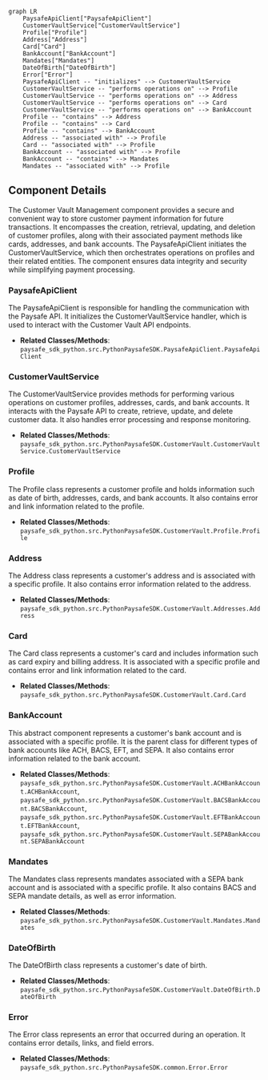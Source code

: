 ```mermaid
graph LR
    PaysafeApiClient["PaysafeApiClient"]
    CustomerVaultService["CustomerVaultService"]
    Profile["Profile"]
    Address["Address"]
    Card["Card"]
    BankAccount["BankAccount"]
    Mandates["Mandates"]
    DateOfBirth["DateOfBirth"]
    Error["Error"]
    PaysafeApiClient -- "initializes" --> CustomerVaultService
    CustomerVaultService -- "performs operations on" --> Profile
    CustomerVaultService -- "performs operations on" --> Address
    CustomerVaultService -- "performs operations on" --> Card
    CustomerVaultService -- "performs operations on" --> BankAccount
    Profile -- "contains" --> Address
    Profile -- "contains" --> Card
    Profile -- "contains" --> BankAccount
    Address -- "associated with" --> Profile
    Card -- "associated with" --> Profile
    BankAccount -- "associated with" --> Profile
    BankAccount -- "contains" --> Mandates
    Mandates -- "associated with" --> Profile
```

## Component Details

The Customer Vault Management component provides a secure and convenient way to store customer payment information for future transactions. It encompasses the creation, retrieval, updating, and deletion of customer profiles, along with their associated payment methods like cards, addresses, and bank accounts. The PaysafeApiClient initiates the CustomerVaultService, which then orchestrates operations on profiles and their related entities. The component ensures data integrity and security while simplifying payment processing.

### PaysafeApiClient
The PaysafeApiClient is responsible for handling the communication with the Paysafe API. It initializes the CustomerVaultService handler, which is used to interact with the Customer Vault API endpoints.
- **Related Classes/Methods**: `paysafe_sdk_python.src.PythonPaysafeSDK.PaysafeApiClient.PaysafeApiClient`

### CustomerVaultService
The CustomerVaultService provides methods for performing various operations on customer profiles, addresses, cards, and bank accounts. It interacts with the Paysafe API to create, retrieve, update, and delete customer data. It also handles error processing and response monitoring.
- **Related Classes/Methods**: `paysafe_sdk_python.src.PythonPaysafeSDK.CustomerVault.CustomerVaultService.CustomerVaultService`

### Profile
The Profile class represents a customer profile and holds information such as date of birth, addresses, cards, and bank accounts. It also contains error and link information related to the profile.
- **Related Classes/Methods**: `paysafe_sdk_python.src.PythonPaysafeSDK.CustomerVault.Profile.Profile`

### Address
The Address class represents a customer's address and is associated with a specific profile. It also contains error information related to the address.
- **Related Classes/Methods**: `paysafe_sdk_python.src.PythonPaysafeSDK.CustomerVault.Addresses.Address`

### Card
The Card class represents a customer's card and includes information such as card expiry and billing address. It is associated with a specific profile and contains error and link information related to the card.
- **Related Classes/Methods**: `paysafe_sdk_python.src.PythonPaysafeSDK.CustomerVault.Card.Card`

### BankAccount
This abstract component represents a customer's bank account and is associated with a specific profile. It is the parent class for different types of bank accounts like ACH, BACS, EFT, and SEPA. It also contains error information related to the bank account.
- **Related Classes/Methods**: `paysafe_sdk_python.src.PythonPaysafeSDK.CustomerVault.ACHBankAccount.ACHBankAccount`, `paysafe_sdk_python.src.PythonPaysafeSDK.CustomerVault.BACSBankAccount.BACSBankAccount`, `paysafe_sdk_python.src.PythonPaysafeSDK.CustomerVault.EFTBankAccount.EFTBankAccount`, `paysafe_sdk_python.src.PythonPaysafeSDK.CustomerVault.SEPABankAccount.SEPABankAccount`

### Mandates
The Mandates class represents mandates associated with a SEPA bank account and is associated with a specific profile. It also contains BACS and SEPA mandate details, as well as error information.
- **Related Classes/Methods**: `paysafe_sdk_python.src.PythonPaysafeSDK.CustomerVault.Mandates.Mandates`

### DateOfBirth
The DateOfBirth class represents a customer's date of birth.
- **Related Classes/Methods**: `paysafe_sdk_python.src.PythonPaysafeSDK.CustomerVault.DateOfBirth.DateOfBirth`

### Error
The Error class represents an error that occurred during an operation. It contains error details, links, and field errors.
- **Related Classes/Methods**: `paysafe_sdk_python.src.PythonPaysafeSDK.common.Error.Error`
